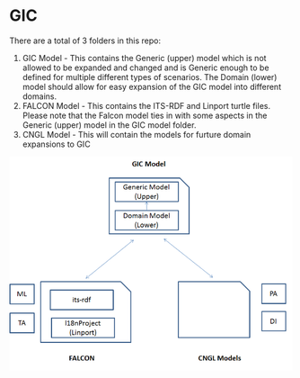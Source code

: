 GIC
===

There are a total of 3 folders in this repo:

1. GIC Model - This contains the Generic (upper) model which is not allowed to be expanded and changed and is Generic enough to be defined for multiple different types of scenarios. The Domain (lower) model should allow for easy expansion of the GIC model into different domains.
2. FALCON Model - This contains the ITS-RDF and Linport turtle files. Please note that the Falcon model ties in with some aspects in the Generic (upper) model in the GIC model folder.
3. CNGL Model -  This will contain the models for furture domain expansions to GIC

![alt-tag](https://raw.githubusercontent.com/CNGL-repo/GIC/master/currentDiagramofFolders.png?token=497801__eyJzY29wZSI6IlJhd0Jsb2I6Q05HTC1yZXBvL0dJQy9tYXN0ZXIvY3VycmVudERpYWdyYW1vZkZvbGRlcnMucG5nIiwiZXhwaXJlcyI6MTM5OTM5MjIzOX0%3D--79eab08e2d8b2e97c77d4c6114d0ed3f6abc945d)
